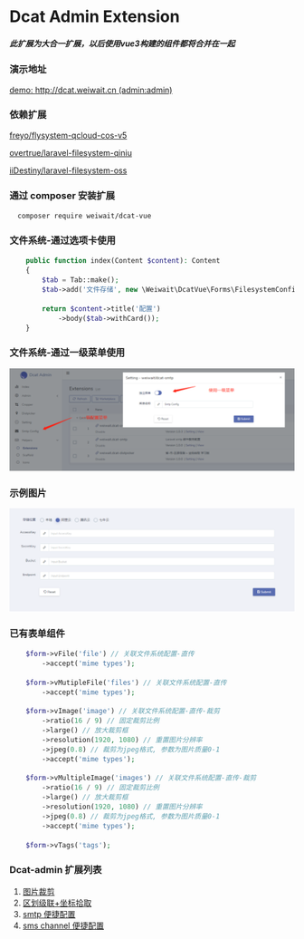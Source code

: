 # Dcat Admin Extension

##### 此扩展为大合一扩展，以后使用vue3构建的组件都将合并在一起

### 演示地址
[demo: http://dcat.weiwait.cn (admin:admin)](http://dcat.weiwait.cn/admin/demo-settings 'user: admin psw: admin')

### 依赖扩展
[freyo/flysystem-qcloud-cos-v5](https://github.com/freyo/flysystem-qcloud-cos-v5)

[overtrue/laravel-filesystem-qiniu](https://github.com/overtrue/laravel-filesystem-qiniu)

[iiDestiny/laravel-filesystem-oss](https://github.com/iiDestiny/laravel-filesystem-oss)

### 通过 composer 安装扩展
```shell
  composer require weiwait/dcat-vue
```

### 文件系统-通过选项卡使用
```php
    public function index(Content $content): Content
    {
        $tab = Tab::make();
        $tab->add('文件存储', new \Weiwait\DcatVue\Forms\FilesystemConfig());

        return $content->title('配置')
            ->body($tab->withCard());
    }
```

### 文件系统-通过一级菜单使用

![](https://github.com/weiwait/images/blob/main/dcat-smtp-menu.png?raw=true)

### 示例图片

![示例图片](https://raw.githubusercontent.com/weiwait/images/main/dcat-filesystem-config.png)

### 已有表单组件
```php
    $form->vFile('file') // 关联文件系统配置-直传
        ->accept('mime types');
        
    $form->vMutipleFile('files') // 关联文件系统配置-直传
        ->accept('mime types');
        
    $form->vImage('image') // 关联文件系统配置-直传-裁剪
        ->ratio(16 / 9) // 固定裁剪比例
        ->large() // 放大裁剪框
        ->resolution(1920, 1080) // 重置图片分辨率
        ->jpeg(0.8) // 裁剪为jpeg格式, 参数为图片质量0-1
        ->accept('mime types');
        
    $form->vMultipleImage('images') // 关联文件系统配置-直传-裁剪
        ->ratio(16 / 9) // 固定裁剪比例
        ->large() // 放大裁剪框
        ->resolution(1920, 1080) // 重置图片分辨率
        ->jpeg(0.8) // 裁剪为jpeg格式, 参数为图片质量0-1
        ->accept('mime types');
        
    $form->vTags('tags');
```

[comment]: <> (### Donate)

[comment]: <> (![示例图片]&#40;https://github.com/weiwait/images/blob/main/donate.png?raw=true&#41;)

### Dcat-admin 扩展列表
1. [图片裁剪](https://github.com/weiwait/dcat-cropper)
2. [区划级联+坐标拾取](https://github.com/weiwait/dcat-distpicker)
3. [smtp 便捷配置](https://github.com/weiwait/dcat-smtp)
4. [sms channel 便捷配置](https://github.com/weiwait/dcat-easy-sms)
